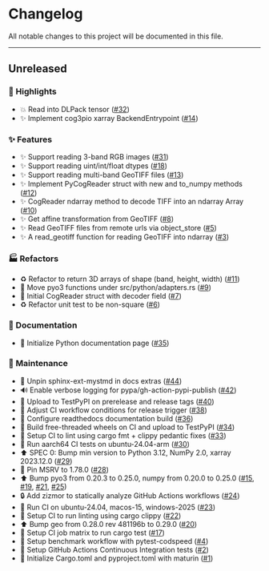 # Changelog

All notable changes to this project will be documented in this file.

---

## Unreleased

### <!-- 0 --> 🌈 Highlights

- 💥 Read into DLPack tensor ([#32](https://github.com/weiji14/cog3pio/pull/32))
- ✨ Implement cog3pio xarray BackendEntrypoint ([#14](https://github.com/weiji14/cog3pio/pull/14))

### <!-- 1 --> ✨ Features

- ✨ Support reading 3-band RGB images ([#31](https://github.com/weiji14/cog3pio/pull/31))
- ✨ Support reading uint/int/float dtypes ([#18](https://github.com/weiji14/cog3pio/pull/18))
- ✨ Support reading multi-band GeoTIFF files ([#13](https://github.com/weiji14/cog3pio/pull/13))
- ✨ Implement PyCogReader struct with new and to_numpy methods ([#12](https://github.com/weiji14/cog3pio/pull/12))
- ✨ CogReader ndarray method to decode TIFF into an ndarray Array ([#10](https://github.com/weiji14/cog3pio/pull/10))
- ✨ Get affine transformation from GeoTIFF ([#8](https://github.com/weiji14/cog3pio/pull/8))
- ✨ Read GeoTIFF files from remote urls via object_store ([#5](https://github.com/weiji14/cog3pio/pull/5))
- ✨ A read_geotiff function for reading GeoTIFF into ndarray ([#3](https://github.com/weiji14/cog3pio/pull/3))

### <!-- 3 --> 🏭 Refactors

- ♻️ Refactor to return 3D arrays of shape (band, height, width) ([#11](https://github.com/weiji14/cog3pio/pull/11))
- 🚚 Move pyo3 functions under src/python/adapters.rs ([#9](https://github.com/weiji14/cog3pio/pull/9))
- 🎨 Initial CogReader struct with decoder field ([#7](https://github.com/weiji14/cog3pio/pull/7))
- ♻️ Refactor unit test to be non-square ([#6](https://github.com/weiji14/cog3pio/pull/6))

### <!-- 4 --> 📝 Documentation

- 📝 Initialize Python documentation page ([#35](https://github.com/weiji14/cog3pio/pull/35))

### <!-- 5 --> 🧰 Maintenance

- 📌 Unpin sphinx-ext-mystmd in docs extras ([#44](https://github.com/weiji14/cog3pio/pull/44))
- 🔊 Enable verbose logging for pypa/gh-action-pypi-publish ([#42](https://github.com/weiji14/cog3pio/pull/42))
- 👷 Upload to TestPyPI on prerelease and release tags ([#40](https://github.com/weiji14/cog3pio/pull/40))
- 👷 Adjust CI workflow conditions for release trigger ([#38](https://github.com/weiji14/cog3pio/pull/38))
- 🔧 Configure readthedocs documentation build ([#36](https://github.com/weiji14/cog3pio/pull/36))
- 👷 Build free-threaded wheels on CI and upload to TestPyPI ([#34](https://github.com/weiji14/cog3pio/pull/34))
- 🚨 Setup CI to lint using cargo fmt + clippy pedantic fixes ([#33](https://github.com/weiji14/cog3pio/pull/33))
- 👷 Run aarch64 CI tests on ubuntu-24.04-arm ([#30](https://github.com/weiji14/cog3pio/pull/30))
- ⬆️ SPEC 0: Bump min version to Python 3.12, NumPy 2.0, xarray 2023.12.0 ([#29](https://github.com/weiji14/cog3pio/pull/29))
- 📌 Pin MSRV to 1.78.0 ([#28](https://github.com/weiji14/cog3pio/pull/28))
- ⬆️ Bump pyo3 from 0.20.3 to 0.25.0, numpy from 0.20.0 to 0.25.0 ([#15](https://github.com/weiji14/cog3pio/pull/15), [#19](https://github.com/weiji14/cog3pio/pull/19), [#21](https://github.com/weiji14/cog3pio/pull/21), [#25](https://github.com/weiji14/cog3pio/pull/25))
- 🔒️ Add zizmor to statically analyze GitHub Actions workflows ([#24](https://github.com/weiji14/cog3pio/pull/24))
- 👷 Run CI on ubuntu-24.04, macos-15, windows-2025 ([#23](https://github.com/weiji14/cog3pio/pull/23))
- 🚨 Setup CI to run linting using cargo clippy ([#22](https://github.com/weiji14/cog3pio/pull/22))
- ⬆️ Bump geo from 0.28.0 rev 481196b to 0.29.0 ([#20](https://github.com/weiji14/cog3pio/pull/20))
- 👷 Setup CI job matrix to run cargo test ([#17](https://github.com/weiji14/cog3pio/pull/17))
- 👷 Setup benchmark workflow with pytest-codspeed ([#4](https://github.com/weiji14/cog3pio/pull/4))
- 👷 Setup GitHub Actions Continuous Integration tests ([#2](https://github.com/weiji14/cog3pio/pull/2))
- 🌱 Initialize Cargo.toml and pyproject.toml with maturin ([#1](https://github.com/weiji14/cog3pio/pull/1))

